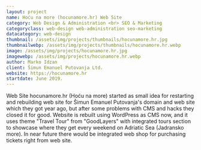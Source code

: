 ```yaml
---
layout: project
name: Hoću na more (hocunamore.hr) Web Site
category: Web Design & Administration <br> SEO & Marketing
categoryclass: web-design web-administration seo-marketing
datacategory: web-design
thumbnail: /assets/img/projects/thumbnails/hocunamore.hr.jpg
thumbnailwebp: /assets/img/projects/thumbnails/hocunamore.hr.webp
image: /assets/img/projects/hocunamore.hr.jpg
imagewebp: /assets/img/projects/hocunamore.hr.webp
author: Marko Idzan
client: Šimun Emanuel Putovanja Ltd.
website: https://hocunamore.hr
startdate: June 2019.
---
```

Web Site hocunamore.hr (Hoću na more) started as small idea for restarting and rebuilding web site for Šimun Emanuel Putovanja's domain and web site which they got year ago, but after some problems with CMS and hacks they closed it for good. Website is rebuilt using WordPress as CMS now, and it uses theme "Travel Tour" from "GoodLayers" with integrated tours section to showcase where they get every weekend on Adriatic Sea (Jadransko more). In near future there would be integrated web shop for purchasing tickets right from web site.